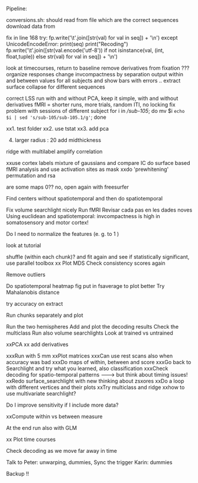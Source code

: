 

Pipeline:

conversions.sh: should read from file which are the correct sequences
download data from 



fix in line 168
		try:
                    fp.write('\t'.join([str(val) for val in seq]) + '\n')
		except UnicodeEncodeError:
		    print(seq)
		    print("Recoding")
                    fp.write('\t'.join([str(val.encode('utf-8')) if not isinstance(val, (int, float,tuple)) else str(val) for val in seq]) + '\n')

look at timecourses, return to baseline
remove derivatives from fixation ???
organize responses
change invcompactness by separation
output within and between values for all subjects and show bars with errors .. extract surface
collapse for different sequences

correct LSS
run with and without PCA, keep it simple, with and without derivatives
fMRI = shorter runs, more trials, random ITI, no locking
fix problem with sessions of different subject
for i in */sub-105*; do mv $i `echo $i | sed 's/sub-105/sub-105.1/g'`; done


xx1. test folder
xx2. use tstat
xx3. add pca

4. larger radius : 20
add midthickness

ridge with multilabel
amplify correlation



xxuse cortex labels
mixture of gaussians and compare IC
do surface based fMRI analysis and use activation sites as mask
xxdo 'prewhitening'
permutation and rsa

are some maps 0?? no, open again with freesurfer




Find centers without spatiotemporal and then do spatiotemporal 

Fix volume searchlight nicely
Run fMRI
Revisar cada pas en les dades noves
Using euclidean and spatiotemporal: invcompactness is high in somatosensory and motor cortex!


Do I need to normalize the features (e. g. to 1 )

look at tutorial

shuffle (within each chunk)? and fit again and see if statistically significant, use parallel toolbox 
xx Plot MDS
Check consistency scores again

Remove outliers

Do spatiotemporal heatmap fig
put in fsaverage to plot better
Try Mahalanobis distance

try accuracy on extract

Run chunks separately and plot

Run the two hemispheres
Add and plot the decoding results
Check the multiclass
Run also volume searchlights
Look at trained vs untrained

xxPCA
xx add derivatives

xxxRun with 5 mm
xxPlot matrices
xxxCan use rest scans also when accuracy was bad
xxxDo maps of within, between and score
xxxGo back to Searchlight and try what you learned, also classification
xxxCheck decoding for spatio-temporal patterns ---> but think about timing issues!
xxRedo surface_searchlight with new thinking about zsxores
xxDo a loop with different vertices and their plots
xxTry multiclass and ridge
xxhow to use multivariate searchlight?

Do I improve sensitivity if I include more data?

xxCompute within vs between measure

At the end run also with GLM

xx Plot time courses

Check decoding as we move far away in time


Talk to Peter: unwarping, dummies, Sync the trigger
Karin: dummies


Backup !!